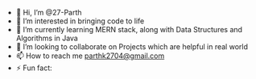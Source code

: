 - 👋 Hi, I’m @27-Parth
- 👀 I’m interested in bringing code to life
- 🌱 I’m currently learning MERN stack, along with Data Structures and Algorithms in Java
- 💞️ I’m looking to collaborate on Projects which are helpful in real world
- 📫 How to reach me parthk2704@gmail.com
- ⚡ Fun fact: 

<!---
27-Parth/27-Parth is a ✨ special ✨ repository because its `README.md` (this file) appears on your GitHub profile.
You can click the Preview link to take a look at your changes.
--->
